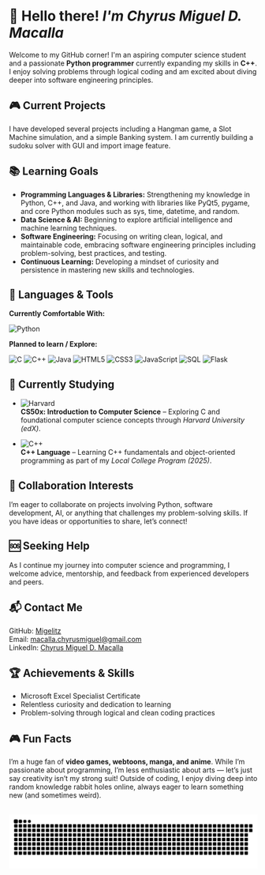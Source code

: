 # 👋 **Hello there!** _I'm Chyrus Miguel D. Macalla_

Welcome to my GitHub corner! I'm an aspiring computer science student and a passionate **Python programmer** currently expanding my skills in **C++**. I enjoy solving problems through logical coding and am excited about diving deeper into software engineering principles.

## 🎮 **Current Projects**

I have developed several projects including a Hangman game, a Slot Machine simulation, and a simple Banking system. I am currently building a sudoku solver with GUI and import image feature.

## 📚 **Learning Goals**

- **Programming Languages & Libraries:** Strengthening my knowledge in Python, C++, and Java, and working with libraries like PyQt5, pygame, and core Python modules such as sys, time, datetime, and random.
- **Data Science & AI:** Beginning to explore artificial intelligence and machine learning techniques.
- **Software Engineering:** Focusing on writing clean, logical, and maintainable code, embracing software engineering principles including problem-solving, best practices, and testing.
- **Continuous Learning:** Developing a mindset of curiosity and persistence in mastering new skills and technologies.

## 🧰 Languages & Tools

**Currently Comfortable With:**

![Python](https://img.shields.io/badge/-Python-3776AB?style=for-the-badge&logo=python&logoColor=white)

**Planned to learn / Explore:**

![C](https://img.shields.io/badge/-C-A8B9CC?style=for-the-badge&logo=c&logoColor=white)
![C++](https://img.shields.io/badge/-C++-00599C?style=for-the-badge&logo=c%2B%2B&logoColor=white)
![Java](https://img.shields.io/badge/-Java-007396?style=for-the-badge&logo=java&logoColor=white)
![HTML5](https://img.shields.io/badge/-HTML5-E34F26?style=for-the-badge&logo=html5&logoColor=white)
![CSS3](https://img.shields.io/badge/-CSS3-1572B6?style=for-the-badge&logo=css3&logoColor=white)
![JavaScript](https://img.shields.io/badge/-JavaScript-F7DF1E?style=for-the-badge&logo=javascript&logoColor=black)
![SQL](https://img.shields.io/badge/-SQL-4479A1?style=for-the-badge&logo=sqlite&logoColor=white)
![Flask](https://img.shields.io/badge/-Flask-000000?style=for-the-badge&logo=flask&logoColor=white)

## 🧠 Currently Studying

- ![Harvard](https://img.shields.io/badge/-Harvard%20CS50x-A51C30?style=for-the-badge&logo=edx&logoColor=white)  
  **CS50x: Introduction to Computer Science** – Exploring C and foundational computer science concepts through *Harvard University (edX)*.

- ![C++](https://img.shields.io/badge/-C++-00599C?style=for-the-badge&logo=c%2B%2B&logoColor=white)  
  **C++ Language** – Learning C++ fundamentals and object-oriented programming as part of my *Local College Program (2025)*.

## 🤝 **Collaboration Interests**

I’m eager to collaborate on projects involving Python, software development, AI, or anything that challenges my problem-solving skills. If you have ideas or opportunities to share, let’s connect!

## 🆘 **Seeking Help**

As I continue my journey into computer science and programming, I welcome advice, mentorship, and feedback from experienced developers and peers.

## 📬 **Contact Me**

GitHub: [Migelitz](https://github.com/Migelitz)  
Email: macalla.chyrusmiguel@gmail.com  
LinkedIn: [Chyrus Miguel D. Macalla](https://www.linkedin.com/in/chyrus-miguel-d-macalla)  

## 🏆 **Achievements & Skills**

- Microsoft Excel Specialist Certificate  
- Relentless curiosity and dedication to learning  
- Problem-solving through logical and clean coding practices

## 🎮 **Fun Facts**

I’m a huge fan of **video games, webtoons, manga, and anime**. While I’m passionate about programming, I’m less enthusiastic about arts — let’s just say creativity isn’t my strong suit! Outside of coding, I enjoy diving deep into random knowledge rabbit holes online, always eager to learn something new (and sometimes weird).

<br clear="both">

<img src="https://raw.githubusercontent.com/migelitz/migelitz/output/snake.svg" alt="Snake animation" />
